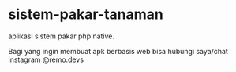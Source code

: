 # sistem-pakar-tanaman
aplikasi sistem pakar php native.

Bagi yang ingin membuat apk berbasis web bisa hubungi saya/chat instagram @remo.devs
